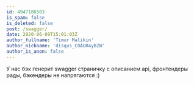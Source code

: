 ```yaml
---
id: 4947186503
is_spam: false
is_deleted: false
post: /swagger/
date: 2020-06-09T15:01:03Z
author_fullname: 'Timur Malikin'
author_nickname: 'disqus_COAUR4yBZW'
author_is_anon: false
---
```


<p>У нас бэк генерит swagger страничку с описанием api, фронтендеры рады, бэкендеры не напрягаются :)</p>
